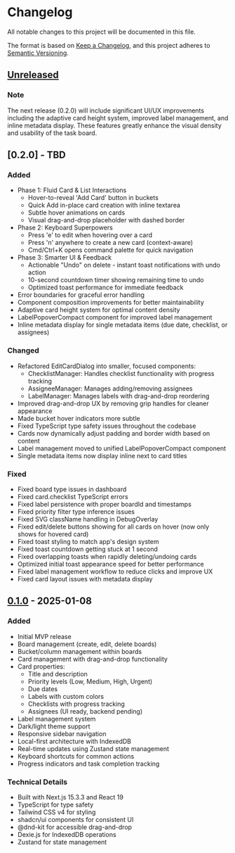 # Changelog

All notable changes to this project will be documented in this file.

The format is based on [Keep a Changelog](https://keepachangelog.com/en/1.0.0/),
and this project adheres to [Semantic Versioning](https://semver.org/spec/v2.0.0.html).

## [Unreleased]

### Note
The next release (0.2.0) will include significant UI/UX improvements including the adaptive card height system, improved label management, and inline metadata display. These features greatly enhance the visual density and usability of the task board.

## [0.2.0] - TBD

### Added
- Phase 1: Fluid Card & List Interactions
  - Hover-to-reveal 'Add Card' button in buckets
  - Quick Add in-place card creation with inline textarea
  - Subtle hover animations on cards
  - Visual drag-and-drop placeholder with dashed border
- Phase 2: Keyboard Superpowers
  - Press 'e' to edit when hovering over a card
  - Press 'n' anywhere to create a new card (context-aware)
  - Cmd/Ctrl+K opens command palette for quick navigation
- Phase 3: Smarter UI & Feedback
  - Actionable "Undo" on delete - instant toast notifications with undo action
  - 10-second countdown timer showing remaining time to undo
  - Optimized toast performance for immediate feedback
- Error boundaries for graceful error handling
- Component composition improvements for better maintainability
- Adaptive card height system for optimal content density
- LabelPopoverCompact component for improved label management
- Inline metadata display for single metadata items (due date, checklist, or assignees)

### Changed
- Refactored EditCardDialog into smaller, focused components:
  - ChecklistManager: Handles checklist functionality with progress tracking
  - AssigneeManager: Manages adding/removing assignees  
  - LabelManager: Manages labels with drag-and-drop reordering
- Improved drag-and-drop UX by removing grip handles for cleaner appearance
- Made bucket hover indicators more subtle
- Fixed TypeScript type safety issues throughout the codebase
- Cards now dynamically adjust padding and border width based on content
- Label management moved to unified LabelPopoverCompact component
- Single metadata items now display inline next to card titles

### Fixed
- Fixed board type issues in dashboard
- Fixed card.checklist TypeScript errors
- Fixed label persistence with proper boardId and timestamps
- Fixed priority filter type inference issues
- Fixed SVG className handling in DebugOverlay
- Fixed edit/delete buttons showing for all cards on hover (now only shows for hovered card)
- Fixed toast styling to match app's design system
- Fixed toast countdown getting stuck at 1 second
- Fixed overlapping toasts when rapidly deleting/undoing cards
- Optimized initial toast appearance speed for better performance
- Fixed label management workflow to reduce clicks and improve UX
- Fixed card layout issues with metadata display

## [0.1.0] - 2025-01-08

### Added
- Initial MVP release
- Board management (create, edit, delete boards)
- Bucket/column management within boards
- Card management with drag-and-drop functionality
- Card properties:
  - Title and description
  - Priority levels (Low, Medium, High, Urgent)
  - Due dates
  - Labels with custom colors
  - Checklists with progress tracking
  - Assignees (UI ready, backend pending)
- Label management system
- Dark/light theme support
- Responsive sidebar navigation
- Local-first architecture with IndexedDB
- Real-time updates using Zustand state management
- Keyboard shortcuts for common actions
- Progress indicators and task completion tracking

### Technical Details
- Built with Next.js 15.3.3 and React 19
- TypeScript for type safety
- Tailwind CSS v4 for styling
- shadcn/ui components for consistent UI
- @dnd-kit for accessible drag-and-drop
- Dexie.js for IndexedDB operations
- Zustand for state management

[Unreleased]: https://github.com/melon-hub/task-manager-app/compare/v0.1.0...HEAD
[0.1.0]: https://github.com/melon-hub/task-manager-app/releases/tag/v0.1.0